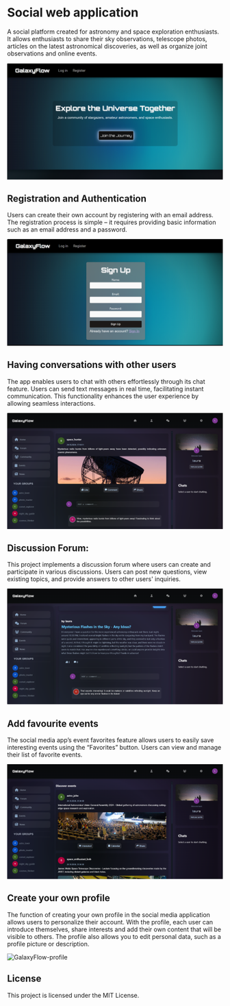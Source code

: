 # Social web application

A social platform created for astronomy and space exploration enthusiasts. It allows enthusiasts to share their sky observations, telescope photos, articles on the latest astronomical discoveries, as well as organize joint observations and online events.

![GalaxyFlow](https://github.com/LadyAmely/SocialWebApp/blob/master/galaxy-flow-homepage.png)

## Registration and Authentication

Users can create their own account by registering with an email address. The registration process is simple – it requires providing basic information such as an email address and a password.

![GalaxyFlow-register](https://github.com/LadyAmely/SocialWebApp/blob/master/register-galaxy-flow.png)

## Having conversations with other users

The app enables users to chat with others effortlessly through its chat feature. Users can send text messages in real time, facilitating instant communication. This functionality enhances the user experience by allowing seamless interactions.

![GalaxyFlow-dashboard](https://github.com/LadyAmely/SocialWebApp/blob/master/dashboard-galaxyflow.png)

## Discussion Forum:
This project implements a discussion forum where users can create and participate in various discussions. Users can post new questions, view existing topics, and provide answers to other users' inquiries.

![GalaxyFlow-dashboard](https://github.com/LadyAmely/SocialWebApp/blob/master/forum-discussion-galaxyflow.png)

## Add favourite events 

The social media app’s event favorites feature allows users to easily save interesting events using the “Favorites” button. Users can view and manage their list of favorite events.

![GalaxyFlow-dashboard](https://github.com/LadyAmely/SocialWebApp/blob/master/events-galaxyflow.png)

## Create your own profile

The function of creating your own profile in the social media application allows users to personalize their account. With the profile, each user can introduce themselves, share interests and add their own content that will be visible to others. The profile also allows you to edit personal data, such as a profile picture or description.

![GalaxyFlow-profile](https://github.com/LadyAmely/SocialWebApp-Express.js-React/blob/master/create-your-own-profile.png)
## License

This project is licensed under the MIT License.
